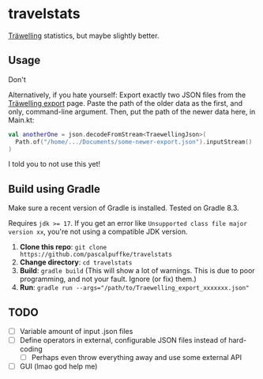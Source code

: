 # travelstats
[Träwelling](https://traewelling.de) statistics, but maybe slightly better.

## Usage
Don't

Alternatively, if you hate yourself: Export exactly two JSON files from the [Träwelling export](https://traewelling.de/export) page.
Paste the path of the older data as the first, and only, command-line argument.
Then, put the path of the newer data here, in Main.kt:
```kotlin
val anotherOne = json.decodeFromStream<TraewellingJson>(
  Path.of("/home/.../Documents/some-newer-export.json").inputStream()
)
```

I told you to not use this yet!

## Build using Gradle

Make sure a recent version of Gradle is installed. Tested on Gradle 8.3.

Requires `jdk >= 17`.
If you get an error like `Unsupported class file major version xx`, you're not using a compatible JDK version.

1. **Clone this repo**: `git clone https://github.com/pascalpuffke/travelstats`
2. **Change directory**: `cd travelstats`
3. **Build**: `gradle build` (This will show a lot of warnings. This is due to poor programming, and not your fault. Ignore (or fix) them.)
4. **Run**: `gradle run --args="/path/to/Traewelling_export_xxxxxxx.json"`

## TODO
- [ ] Variable amount of input .json files
- [ ] Define operators in external, configurable JSON files instead of hard-coding
  - [ ] Perhaps even throw everything away and use some external API
- [ ] GUI (lmao god help me)